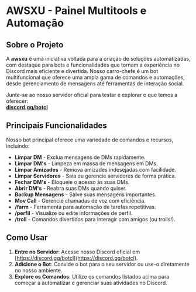 # AWSXU - Painel Multitools e Automação

## Sobre o Projeto

A **awsxu** é uma iniciativa voltada para a criação de soluções automatizadas, com destaque para bots e funcionalidades que tornam a experiência no Discord mais eficiente e divertida. Nosso carro-chefe é um bot multifuncional que oferece uma ampla gama de comandos e automações, desde gerenciamento de mensagens até ferramentas de interação social.

Junte-se ao nosso servidor oficial para testar e explorar o que temos a oferecer:  
[**discord.gg/botcl**](https://discord.gg/botcl)

## Principais Funcionalidades

Nosso bot principal oferece uma variedade de comandos e recursos, incluindo:

- **Limpar DM** - Exclua mensagens de DMs rapidamente.  
- **Limpar DM's** - Limpeza em massa de mensagens em DMs.  
- **Limpar Amizades** - Remova amizades indesejadas com facilidade.  
- **Limpar Servidores** - Saia ou gerencie servidores de forma prática.  
- **Fechar DM's** - Bloqueie o acesso às suas DMs.  
- **Abrir DM's** - Reabra suas DMs quando quiser.  
- **Backup Mensagens** - Salve suas mensagens importantes.  
- **Mov Call** - Gerencie chamadas de voz com eficiência.  
- **/farm** - Ferramenta para automação de tarefas repetitivas.  
- **/perfil** - Visualize ou edite informações de perfil.  
- **/troll** - Comandos divertidos para interagir com amigos (ou trolls!).

## Como Usar

1. **Entre no Servidor**: Acesse nosso Discord oficial em [https://discord.gg/botcl](https://discord.gg/botcl).  
2. **Adicione o Bot**: Convide o bot para o seu servidor ou use-o diretamente no nosso ambiente.  
3. **Explore os Comandos**: Utilize os comandos listados acima para começar a automatizar e gerenciar suas atividades no Discord.
